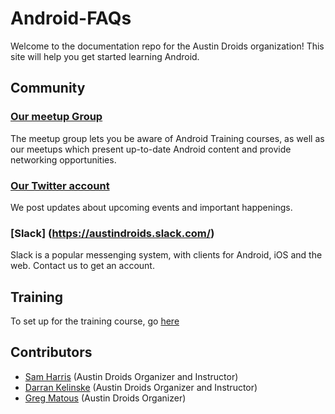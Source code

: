 # Android-FAQs

Welcome to the documentation repo for the Austin Droids organization!
This site will help you get started learning Android.

## Community
### [Our meetup Group](http://www.meetup.com/Austin-Android/)
The meetup group lets you be aware of Android Training courses, as well as our meetups which present up-to-date Android content and provide networking opportunities.

### [Our Twitter account](https://twitter.com/AustinDroids)
We post updates about upcoming events and important happenings.

### [Slack] (https://austindroids.slack.com/)
Slack is a popular messenging system, with clients for Android, iOS and the web. Contact us to get an account.

## Training
To set up for the training course, go [here](https://github.com/Austin-Droids/Androlid-FAQs/wiki#TrainingSetup)

## Contributors

 * [Sam Harris](https://github.com/nidhi1608) (Austin Droids Organizer and Instructor)
 * [Darran Kelinske](https://github.com/rogerhu) (Austin Droids Organizer and Instructor)
 * [Greg Matous](https://github.com/nickai) (Austin Droids Organizer)
